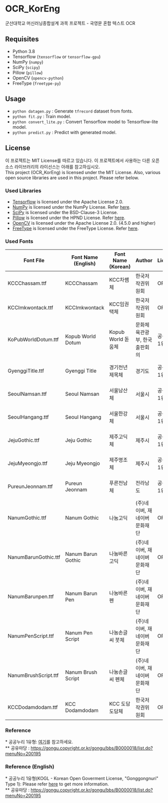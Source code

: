 # OCR_KorEng
군산대학교 머신러닝종합설계 과목 프로젝트 - 국영문 혼합 텍스트 OCR

## Requisites
- Python 3.8
- Tensorflow (`tensorflow` or `tensorflow-gpu`)
- NumPy (`numpy`)
- SciPy (`scipy`)
- Pillow (`pillow`)
- OpenCV (`opencv-python`)
- FreeType (`freetype-py`)

## Usage
- `python datagen.py` : Generate `tfrecord` dataset from fonts.
- `python fit.py` : Train model.
- `python convert_lite.py` : Convert Tensorflow model to Tensorflow-lite model.
- `python predict.py` : Predict with generated model. 

## License
이 프로젝트는 MIT License를 따르고 있습니다. 이 프로젝트에서 사용하는 다른 오픈소스 라이브러리의 라이선스는 아래를 참고하십시오.  
This project (OCR_KorEng) is licensed under the MIT License. Also, various open source libraries are used in this project. Please refer below.

### Used Libraries
- [Tensorflow](https://www.tensorflow.org) is licensed under the Apache License 2.0.
- [NumPy](https://numpy.org) is licensed under the NumPy License. Refer [here](https://numpy.org/doc/stable/license.html).
- [SciPy](https://www.scipy.org) is licensed under the BSD-Clause-3 License.
- [Pillow](https://python-pillow.org/) is licensed under the HPND License. Refer [here](https://github.com/python-pillow/Pillow/blob/master/LICENSE).
- [OpenCV](https://opencv.org/) is licensed under the Apache License 2.0. (4.5.0 and higher)
- [FreeType](https://www.freetype.org/) is licensed under the FreeType License. Refer [here](https://gitlab.freedesktop.org/freetype/freetype/-/blob/master/docs/FTL.TXT).

### Used Fonts
| Font File            | Font Name (English) | Font Name (Korean) | Author                        | License         | From       |
|----------------------|---------------------|--------------------|-------------------------------|-----------------|------------|
| KCCChassam.ttf       | KCCChassam          | KCC차쌤체          | 한국저작권위원회              | OFL             | 공유마당** |
| KCCImkwontack.ttf    | KCCImkwontack       | KCC임권택체        | 한국저작권위원회              | OFL             | 공유마당** |
| KoPubWorldDotum.ttf  | Kopub World Dotum   | Kopub World 돋움체 | 문화체육관광부, 한국출판회의  | 공공누리 1유형* | 공유마당** |
| GyenggiTitle.ttf     | Gyenggi Title       | 경기천년제목체     | 경기도                        | 공공누리 1유형* | 공유마당** |
| SeoulNamsan.ttf      | Seoul Namsan        | 서울남산체         | 서울시                        | 공공누리 1유형* | 공유마당** |
| SeoulHangang.ttf     | Seoul Hangang       | 서울한강체         | 서울시                        | 공공누리 1유형* | 공유마당** |
| JejuGothic.ttf       | Jeju Gothic         | 제주고딕체         | 제주시                        | 공공누리 1유형* | 공유마당** |
| JejuMyeongjo.ttf     | Jeju Myeongjo       | 제주명조체         | 제주시                        | 공공누리 1유형* | 공유마당** |
| PureunJeonnam.ttf    | Pureun Jeonnam      | 푸른전남체         | 전라남도                      | 공공누리 1유형* | 공유마당** |
| NanumGothic.ttf      | Nanum Gothic        | 나눔고딕           | (주)네이버, 재 네이버문화재단 | OFL             | 공유마당** |
| NanumBarunGothic.ttf | Nanum Barun Gothic  | 나눔바른고딕       | (주)네이버, 재 네이버문화재단 | OFL             | 공유마당** |
| NanumBarunpen.ttf    | Nanum Barun Pen     | 나눔바른펜         | (주)네이버, 재 네이버문화재단 | OFL             | 공유마당** |
| NanumPenScript.ttf   | Nanum Pen Script    | 나눔손글씨 붓체    | (주)네이버, 재 네이버문화재단 | OFL             | 공유마당** |
| NanumBrushScript.ttf | Nanum Brush Script  | 나눔손글씨 펜체    | (주)네이버, 재 네이버문화재단 | OFL             | 공유마당** |
| KCCDodamdodam.ttf    | KCC Dodamdodam      | KCC 도담도담체     | 한국저작권위원회              | OFL             | 공유마당** |

### Reference
\* 공공누리 1유형: [여기](https://www.kogl.or.kr/info/license.do#01-tab)를 참고하세요.  
\*\* 공유마당 : https://gongu.copyright.or.kr/gongu/bbs/B0000018/list.do?menuNo=200195

### Reference (English)
\* 공공누리 1유형(KOGL - Korean Open Goverment License, "Gonggongnuri" Type 1): Please refer [here](https://www.kogl.or.kr/info/license.do#05-tab) to get more information.  
\*\* 공유마당 : https://gongu.copyright.or.kr/gongu/bbs/B0000018/list.do?menuNo=200195
